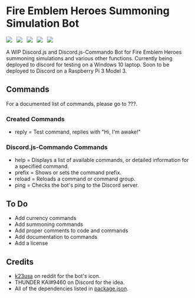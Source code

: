 # Fire Emblem Heroes Summoning Simulation Bot

<img src="https://img.shields.io/badge/progress-0%25-red.svg"> &nbsp; <img src="https://img.shields.io/badge/bot%20version-0.0.0-BC57B4.svg"> &nbsp; <img src="https://img.shields.io/badge/npm-5.8.0-1ABC9C.svg"> &nbsp; <img src="https://img.shields.io/badge/node-8.11.1-E91E63.svg"> &nbsp; <img src="https://img.shields.io/badge/license-MIT-E67E22.svg">

A WIP Discord.js and Discord.js-Commando Bot for Fire Emblem Heroes summoning simulations and various other functions. Currently being deployed to discord for testing on a Windows 10 laptop. Soon to be deployed to Discord on a Raspberry Pi 3 Model 3.

## Commands
For a documented list of commands, please go to ???.

### Created Commands
* reply = Test command, replies with "Hi, I'm awake!"

### Discord.js-Commando Commands
* help = Displays a list of available commands, or detailed information for a specified command.
* prefix = Shows or sets the command prefix.
* reload = Reloads a command or command group.
* ping = Checks the bot's ping to the Discord server.

## To Do
* Add currency commands
* Add summoning commands
* Add proper comments to code and commands
* Add documentation to commands
* Add a license

## Credits
* [k23usa](https://www.reddit.com/user/k23usa) on reddit for the bot's icon.
* THUNDER KAI#9460 on Discord for the idea.
* All of the dependencies listed in [package.json](https://github.com/KunoichiZ/feh-summoning-bot/blob/master/package.json).